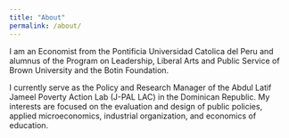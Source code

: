 ```yaml
---
title: "About"
permalink: /about/
---
```


I am an Economist from the Pontificia Universidad Catolica del Peru and alumnus of the Program on Leadership, Liberal Arts and Public Service of Brown University and the Botin Foundation.

I currently serve as the Policy and Research Manager of the Abdul Latif Jameel Poverty Action Lab (J-PAL LAC) in the Dominican Republic. My interests are focused on the evaluation and design of public policies, applied microeconomics, industrial organization, and economics of education.
